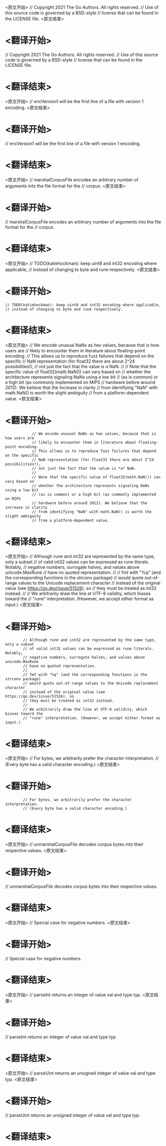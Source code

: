 
<原文开始>
// Copyright 2021 The Go Authors. All rights reserved.
// Use of this source code is governed by a BSD-style
// license that can be found in the LICENSE file.
<原文结束>

# <翻译开始>
// Copyright 2021 The Go Authors. All rights reserved.
// Use of this source code is governed by a BSD-style
// license that can be found in the LICENSE file.
# <翻译结束>


<原文开始>
// encVersion1 will be the first line of a file with version 1 encoding.
<原文结束>

# <翻译开始>
// encVersion1 will be the first line of a file with version 1 encoding.
# <翻译结束>


<原文开始>
// marshalCorpusFile encodes an arbitrary number of arguments into the file format for the
// corpus.
<原文结束>

# <翻译开始>
// marshalCorpusFile encodes an arbitrary number of arguments into the file format for the
// corpus.
# <翻译结束>


<原文开始>
	// TODO(katiehockman): keep uint8 and int32 encoding where applicable,
	// instead of changing to byte and rune respectively.
<原文结束>

# <翻译开始>
	// TODO(katiehockman): keep uint8 and int32 encoding where applicable,
	// instead of changing to byte and rune respectively.
# <翻译结束>


<原文开始>
				// We encode unusual NaNs as hex values, because that is how users are
				// likely to encounter them in literature about floating-point encoding.
				// This allows us to reproduce fuzz failures that depend on the specific
				// NaN representation (for float32 there are about 2^24 possibilities!),
				// not just the fact that the value is *a* NaN.
				//
				// Note that the specific value of float32(math.NaN()) can vary based on
				// whether the architecture represents signaling NaNs using a low bit
				// (as is common) or a high bit (as commonly implemented on MIPS
				// hardware before around 2012). We believe that the increase in clarity
				// from identifying "NaN" with math.NaN() is worth the slight ambiguity
				// from a platform-dependent value.
<原文结束>

# <翻译开始>
				// We encode unusual NaNs as hex values, because that is how users are
				// likely to encounter them in literature about floating-point encoding.
				// This allows us to reproduce fuzz failures that depend on the specific
				// NaN representation (for float32 there are about 2^24 possibilities!),
				// not just the fact that the value is *a* NaN.
				//
				// Note that the specific value of float32(math.NaN()) can vary based on
				// whether the architecture represents signaling NaNs using a low bit
				// (as is common) or a high bit (as commonly implemented on MIPS
				// hardware before around 2012). We believe that the increase in clarity
				// from identifying "NaN" with math.NaN() is worth the slight ambiguity
				// from a platform-dependent value.
# <翻译结束>


<原文开始>
			// Although rune and int32 are represented by the same type, only a subset
			// of valid int32 values can be expressed as rune literals. Notably,
			// negative numbers, surrogate halves, and values above unicode.MaxRune
			// have no quoted representation.
			//
			// fmt with "%q" (and the corresponding functions in the strconv package)
			// would quote out-of-range values to the Unicode replacement character
			// instead of the original value (see https://go.dev/issue/51526), so
			// they must be treated as int32 instead.
			//
			// We arbitrarily draw the line at UTF-8 validity, which biases toward the
			// "rune" interpretation. (However, we accept either format as input.)
<原文结束>

# <翻译开始>
			// Although rune and int32 are represented by the same type, only a subset
			// of valid int32 values can be expressed as rune literals. Notably,
			// negative numbers, surrogate halves, and values above unicode.MaxRune
			// have no quoted representation.
			//
			// fmt with "%q" (and the corresponding functions in the strconv package)
			// would quote out-of-range values to the Unicode replacement character
			// instead of the original value (see https://go.dev/issue/51526), so
			// they must be treated as int32 instead.
			//
			// We arbitrarily draw the line at UTF-8 validity, which biases toward the
			// "rune" interpretation. (However, we accept either format as input.)
# <翻译结束>


<原文开始>
			// For bytes, we arbitrarily prefer the character interpretation.
			// (Every byte has a valid character encoding.)
<原文结束>

# <翻译开始>
			// For bytes, we arbitrarily prefer the character interpretation.
			// (Every byte has a valid character encoding.)
# <翻译结束>


<原文开始>
// unmarshalCorpusFile decodes corpus bytes into their respective values.
<原文结束>

# <翻译开始>
// unmarshalCorpusFile decodes corpus bytes into their respective values.
# <翻译结束>


<原文开始>
// Special case for negative numbers.
<原文结束>

# <翻译开始>
// Special case for negative numbers.
# <翻译结束>


<原文开始>
// parseInt returns an integer of value val and type typ.
<原文结束>

# <翻译开始>
// parseInt returns an integer of value val and type typ.
# <翻译结束>


<原文开始>
// parseUint returns an unsigned integer of value val and type typ.
<原文结束>

# <翻译开始>
// parseUint returns an unsigned integer of value val and type typ.
# <翻译结束>

